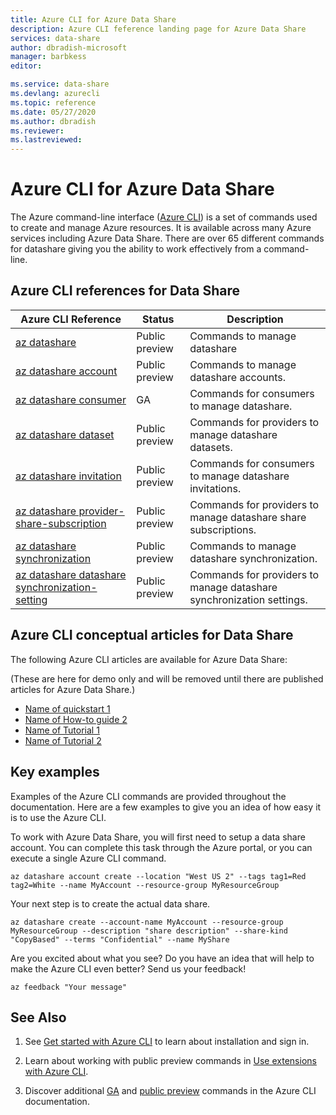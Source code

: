 ```yaml
---
title: Azure CLI for Azure Data Share
description: Azure CLI feference landing page for Azure Data Share
services: data-share
author: dbradish-microsoft
manager: barbkess
editor: 

ms.service: data-share
ms.devlang: azurecli
ms.topic: reference
ms.date: 05/27/2020
ms.author: dbradish
ms.reviewer: 
ms.lastreviewed: 
---
```


# Azure CLI for Azure Data Share

The Azure command-line interface ([Azure CLI](/cli/azure/what-is-azure-cli)) is a set of commands used to create and manage Azure resources.  It is available across many Azure services including Azure Data Share.  There are over 65 different commands for datashare giving you the ability to work effectively from a command-line.

## Azure CLI references for Data Share

|Azure CLI Reference |Status |Description
|-|-|-|
| [az datashare](/azure/ext/datashare/datashare) | Public preview | Commands to manage datashare
| [az datashare account](/cli/azure/ext/datashare/datashare/consumer) | Public preview | Commands to manage datashare accounts.
| [az datashare consumer](/cli/azure/ext/datashare/datashare/consumer) | GA | Commands for consumers to manage datashare.
| [az datashare dataset](/cli/azure/ext/datashare/datashare/dataset) | Public preview | Commands for providers to manage datashare datasets.
| [az datashare invitation](/cli/azure/ext/datashare/datashare/invitation) | Public preview | Commands for consumers to manage datashare invitations.
| [az datashare provider-share-subscription](/cli/azure/ext/datashare/datashare/provider-share-subscription) | Public preview | Commands for providers to manage datashare share subscriptions.
| [az datashare synchronization](/cli/azure/ext/datashare/datashare/synchronization) | Public preview | Commands to manage datashare synchronization.
| [az datashare datashare synchronization-setting](/cli/azure/ext/datashare/datashare/synchronization-setting) | Public preview | Commands for providers to manage datashare synchronization settings.

## Azure CLI conceptual articles for Data Share

The following Azure CLI articles are available for Azure Data Share:

(These are here for demo only and will be removed until there are published articles for Azure Data Share.)

* [Name of quickstart 1]()
* [Name of How-to guide 2]()
* [Name of Tutorial 1]()
* [Name of Tutorial 2]()

## Key examples

Examples of the Azure CLI commands are provided throughout the documentation.  Here are a few examples to give you an idea of how easy it is to use the Azure CLI.

To work with Azure Data Share, you will first need to setup a data share account.  You can complete this task through the Azure portal, or you can execute a single Azure CLI command.

```axure-cli
az datashare account create --location "West US 2" --tags tag1=Red tag2=White --name MyAccount --resource-group MyResourceGroup
```

Your next step is to create the actual data share.

```axure-cli
az datashare create --account-name MyAccount --resource-group MyResourceGroup --description "share description" --share-kind "CopyBased" --terms "Confidential" --name MyShare
```

Are you excited about what you see?  Do you have an idea that will help to make the Azure CLI even better?  Send us your feedback!

```azure-cli
az feedback "Your message"
```

## See Also

1. See [Get started with Azure CLI](/cli/azure/get-started-with-azure-cli) to learn about installation and sign in.

1. Learn about working with public preview commands in [Use extensions with Azure CLI](/cli/azure/azure-cli-extensions-overview).

1. Discover additional [GA](/cli/azure/reference-index) and [public preview](/cli/azure/azure-cli-extensions-list) commands in the Azure CLI documentation.

